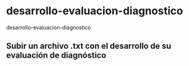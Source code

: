 # desarrollo-evaluacion-diagnostico
desarrollo-evaluacion-diagnostico

## Subir un archivo .txt con el desarrollo de su evaluación de diagnóstico
